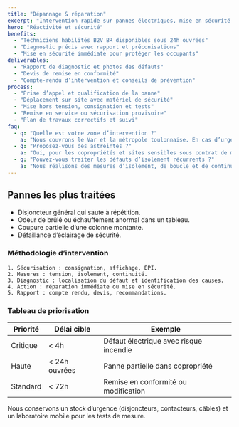 ```yaml
---
title: "Dépannage & réparation"
excerpt: "Intervention rapide sur pannes électriques, mise en sécurité provisoire et remise en conformité des installations."
hero: "Réactivité et sécurité"
benefits:
  - "Techniciens habilités B2V BR disponibles sous 24h ouvrées"
  - "Diagnostic précis avec rapport et préconisations"
  - "Mise en sécurité immédiate pour protéger les occupants"
deliverables:
  - "Rapport de diagnostic et photos des défauts"
  - "Devis de remise en conformité"
  - "Compte-rendu d’intervention et conseils de prévention"
process:
  - "Prise d’appel et qualification de la panne"
  - "Déplacement sur site avec matériel de sécurité"
  - "Mise hors tension, consignation et tests"
  - "Remise en service ou sécurisation provisoire"
  - "Plan de travaux correctifs et suivi"
faq:
  - q: "Quelle est votre zone d’intervention ?"
    a: "Nous couvrons le Var et la métropole toulonnaise. En cas d’urgence critique, nous pouvons intervenir au-delà selon disponibilité."
  - q: "Proposez-vous des astreintes ?"
    a: "Oui, pour les copropriétés et sites sensibles sous contrat de maintenance, avec numéro dédié."
  - q: "Pouvez-vous traiter les défauts d’isolement récurrents ?"
    a: "Nous réalisons des mesures d’isolement, de boucle et de continuité pour localiser la cause et proposer une correction durable."
---
```


## Pannes les plus traitées

- Disjoncteur général qui saute à répétition.
- Odeur de brûlé ou échauffement anormal dans un tableau.
- Coupure partielle d’une colonne montante.
- Défaillance d’éclairage de sécurité.

### Méthodologie d’intervention

```
1. Sécurisation : consignation, affichage, EPI.
2. Mesures : tension, isolement, continuité.
3. Diagnostic : localisation du défaut et identification des causes.
4. Action : réparation immédiate ou mise en sécurité.
5. Rapport : compte rendu, devis, recommandations.
```

### Tableau de priorisation

| Priorité | Délai cible | Exemple |
|----------|-------------|---------|
| Critique | < 4h | Défaut électrique avec risque incendie |
| Haute | < 24h ouvrées | Panne partielle dans copropriété |
| Standard | < 72h | Remise en conformité ou modification |

Nous conservons un stock d’urgence (disjoncteurs, contacteurs, câbles) et un laboratoire mobile pour les tests de mesure.
